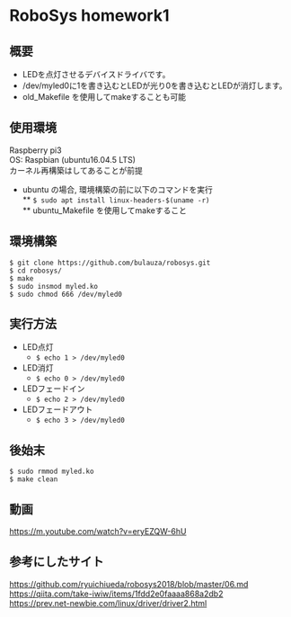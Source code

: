 RoboSys homework1
===

## 概要
* LEDを点灯させるデバイスドライバです。  
* /dev/myled0に1を書き込むとLEDが光り0を書き込むとLEDが消灯します。
* old_Makefile を使用してmakeすることも可能

## 使用環境
Raspberry pi3  
OS: Raspbian (ubuntu16.04.5 LTS)  
カーネル再構築はしてあることが前提    
* ubuntu の場合, 環境構築の前に以下のコマンドを実行    
** `$ sudo apt install linux-headers-$(uname -r)`  
** ubuntu_Makefile を使用してmakeすること  

## 環境構築
```
$ git clone https://github.com/bulauza/robosys.git
$ cd robosys/
$ make
$ sudo insmod myled.ko
$ sudo chmod 666 /dev/myled0
```

## 実行方法
* LED点灯
  * `$ echo 1 > /dev/myled0`
* LED消灯
  * `$ echo 0 > /dev/myled0`
* LEDフェードイン
  * `$ echo 2 > /dev/myled0`
* LEDフェードアウト
  * `$ echo 3 > /dev/myled0`

## 後始末
```
$ sudo rmmod myled.ko
$ make clean
```

## 動画
https://m.youtube.com/watch?v=eryEZQW-6hU

## 参考にしたサイト
https://github.com/ryuichiueda/robosys2018/blob/master/06.md  
https://qiita.com/take-iwiw/items/1fdd2e0faaaa868a2db2  
https://prev.net-newbie.com/linux/driver/driver2.html
